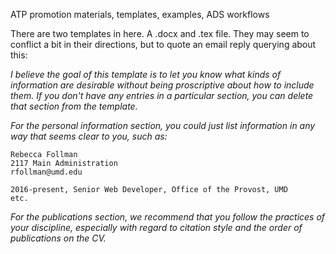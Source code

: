 ATP promotion materials, templates, examples, ADS workflows

There are two templates in here.  A .docx and .tex file. They may
seem to conflict a bit in their directions, but to quote an email
reply querying about this:

*I believe the goal of this template is to let you know what kinds of
information are desirable without being proscriptive about how to
include them.* *If you don't have any entries in a particular section,
you can delete that section from the template.*

*For the personal information section, you could just list information
in any way that seems clear to you, such as:*

	Rebecca Follman
	2117 Main Administration
	rfollman@umd.edu

	2016-present, Senior Web Developer, Office of the Provost, UMD
	etc.

*For the publications section, we recommend that you follow the practices
of your discipline, especially with regard to citation style and the
order of publications on the CV.*


